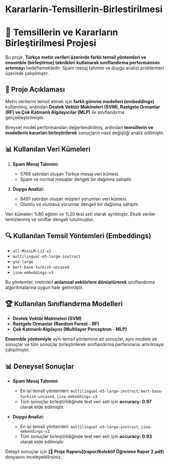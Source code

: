 # Kararlarin-Temsillerin-Birlestirilmesi
# 📌 Temsillerin ve Kararların Birleştirilmesi Projesi

Bu proje, **Türkçe metin verileri üzerinde farklı temsil yöntemleri ve ensemble (birleştirme) teknikleri kullanarak sınıflandırma performansını artırmayı** hedeflemektedir. Spam mesaj tahmini ve duygu analizi problemleri üzerinde çalışılmıştır.

## 📖 Proje Açıklaması

Metin verilerini temsil etmek için **farklı gömme modelleri (embeddings)** kullanılmış, ardından **Destek Vektör Makineleri (SVM), Rastgele Ormanlar (RF) ve Çok Katmanlı Algılayıcılar (MLP)** ile sınıflandırma gerçekleştirilmiştir.  

Bireysel model performansları değerlendirilmiş, ardından **temsillerin ve modellerin kararları birleştirilerek** sonuçların nasıl değiştiği analiz edilmiştir.

## 📊 Kullanılan Veri Kümeleri

1. **Spam Mesaj Tahmini:**
   - 5768 satırdan oluşan Türkçe mesaj veri kümesi.
   - Spam ve normal mesajlar dengeli bir dağılıma sahiptir.

2. **Duygu Analizi:**
   - 8491 satırdan oluşan müşteri yorumları veri kümesi.
   - Olumlu ve olumsuz yorumlar dengeli bir dağılıma sahiptir.

Veri kümeleri %80 eğitim ve %20 test seti olarak ayrılmıştır. Eksik veriler temizlenmiş ve sınıflar dengeli tutulmuştur.

## 🔍 Kullanılan Temsil Yöntemleri (Embeddings)

- `all-MiniLM-L12-v2`
- `multilingual-e5-large-instruct`
- `gte-large`
- `bert-base-turkish-uncased`
- `jina-embeddings-v3`

Bu yöntemler, metinleri **anlamsal vektörlere dönüştürerek** sınıflandırma algoritmalarına uygun hale getirmiştir.

## 🏆 Kullanılan Sınıflandırma Modelleri

- **Destek Vektör Makineleri (SVM)**
- **Rastgele Ormanlar (Random Forest - RF)**
- **Çok Katmanlı Algılayıcı (Multilayer Perceptron - MLP)**

**Ensemble yöntemiyle** aynı temsil yöntemine ait sonuçlar, aynı modele ait sonuçlar ve tüm sonuçlar birleştirilerek sınıflandırma performansı artırılmaya çalışılmıştır.

## 📊 Deneysel Sonuçlar

- **Spam Mesaj Tahmini:** 
  - En iyi temsil yöntemleri: `multilingual-e5-large-instruct`, `bert-base-turkish-uncased`, `jina-embeddings-v3`
  - Tüm sonuçlar birleştirildiğinde test veri seti için **accuracy: 0.97** olarak elde edilmiştir.

- **Duygu Analizi:**  
  - En iyi temsil yöntemleri: `multilingual-e5-large-instruct`, `jina-embeddings-v3`
  - Tüm sonuçlar birleştirildiğinde test veri seti için **accuracy: 0.93** olarak elde edilmiştir.

Detaylı sonuçlar için **[📄 Proje Raporu](rapor/Kolektif Öğrenme Rapor 2.pdf)** dosyasını inceleyebilirsiniz.
